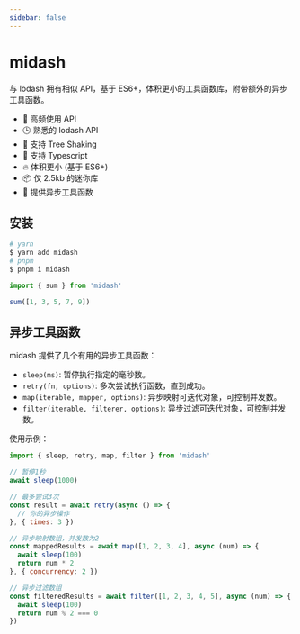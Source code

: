 ```yaml
---
sidebar: false
---
```


# midash

与 lodash 拥有相似 API，基于 ES6+，体积更小的工具函数库，附带额外的异步工具函数。

+ 🔨 高频使用 API
+ 🕒 熟悉的 lodash API
+ 💪 支持 Tree Shaking
+ 👫 支持 Typescript
+ 🔥 体积更小 (基于 ES6+)
+ 📦 仅 2.5kb 的迷你库
+ 🚀 提供异步工具函数

## 安装

``` bash
# yarn
$ yarn add midash
# pnpm
$ pnpm i midash
```

``` js
import { sum } from 'midash'

sum([1, 3, 5, 7, 9])
```

## 异步工具函数

midash 提供了几个有用的异步工具函数：

- `sleep(ms)`: 暂停执行指定的毫秒数。
- `retry(fn, options)`: 多次尝试执行函数，直到成功。
- `map(iterable, mapper, options)`: 异步映射可迭代对象，可控制并发数。
- `filter(iterable, filterer, options)`: 异步过滤可迭代对象，可控制并发数。

使用示例：

```js
import { sleep, retry, map, filter } from 'midash'

// 暂停1秒
await sleep(1000)

// 最多尝试3次
const result = await retry(async () => {
  // 你的异步操作
}, { times: 3 })

// 异步映射数组，并发数为2
const mappedResults = await map([1, 2, 3, 4], async (num) => {
  await sleep(100)
  return num * 2
}, { concurrency: 2 })

// 异步过滤数组
const filteredResults = await filter([1, 2, 3, 4, 5], async (num) => {
  await sleep(100)
  return num % 2 === 0
})
```